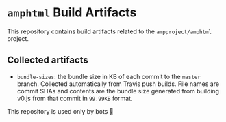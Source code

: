 # `amphtml` Build Artifacts

This repository contains build artifacts related to the `ampproject/amphtml`
project.

## Collected artifacts

* `bundle-sizes`: the bundle size in KB of each commit to the `master` branch.
  Collected automatically from Travis push builds. File names are commit SHAs
  and contents are the bundle size generated from building v0.js from that
  commit in `99.99KB` format.

This repository is used only by bots 🤖
